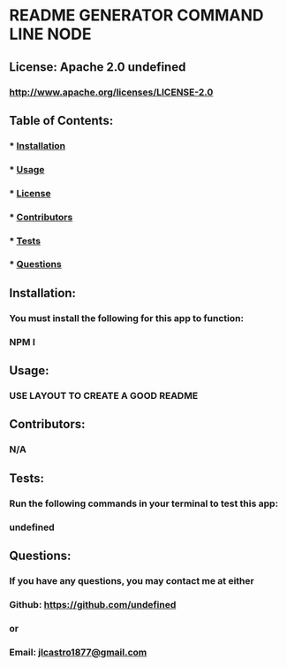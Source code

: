 # README GENERATOR COMMAND LINE NODE

  ## License: Apache 2.0  undefined
  ### http://www.apache.org/licenses/LICENSE-2.0

  ## Table of Contents:
  ###  * [Installation](#installation)
  ###  * [Usage](#usage)
  ###  * [License](#license)
  ###  * [Contributors](#contributors)
  ###  * [Tests](#tests)
  ###  * [Questions](#questions)

  ## Installation:
  ### You must install the following for this app to function:
  ### NPM I

  ## Usage:
  ### USE LAYOUT TO CREATE A GOOD README

  ## Contributors:
  ### N/A

  ## Tests:
  ### Run the following commands in your terminal to test this app:
  ### undefined

  ## Questions:
  ### If you have any questions, you may contact me at either
  ### Github: https://github.com/undefined
  ### or
  ### Email: jlcastro1877@gmail.com


